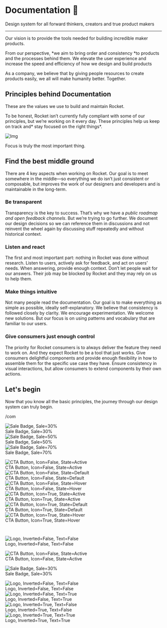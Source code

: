 
# Documentation 🚀

Design system for all forward thinkers, creators and true product makers

---

Our vision is to provide the tools needed for building incredible maker products.

From our perspective, *we aim to bring order and consistency *to products and the processes behind them. We elevate the user experience and increase the speed and efficiency of how we design and build products

As a company, we believe that by giving people resources to create products easily, we all will make humanity better. Together.

## Principles behind Documentation

These are the values we use to build and maintain Rocket.

To be honest, Rocket isn’t currently fully compliant with some of our principles, but we’re working on it every day. These principles help us keep on track and* stay focused on the right things*.

![Img](https://studio-assets.supernova.io/design-systems/14533/9289758a-6300-472a-bbc6-a57098081abf.jpeg)

Focus is truly the most important thing.

## Find the best middle ground

There are 4 key aspects when working on Rocket. Our goal is to meet somewhere in the middle—so everything we do isn’t just consistent or composable, but improves the work of our designers and developers and is maintainable in the long-term.

### Be transparent

Transparency is the key to success. That’s why we have a *public roadmap and open feedback channels*. But we’re trying to go further. We document our design decisions so we can reference them in discussions and not reinvent the wheel again by discussing stuff repeatedly and without historical context.

### Listen and react

The first and most important part: nothing in Rocket was done without research. Listen to users, actively ask for feedback, and act on users’ needs. When answering, provide enough context. Don’t let people wait for our answers. Their job may be blocked by Rocket and they may rely on us to help them.

### Make things intuitive

Not many people read the documentation. Our goal is to make everything as simple as possible, ideally self-explanatory. We believe that consistency is followed closely by clarity. We encourage experimentation. We welcome new solutions. But our focus is on using patterns and vocabulary that are familiar to our users.

### Give consumers just enough control

The priority for Rocket consumers is to always deliver the feature they need to work on. And they expect Rocket to be a tool that just works. Give consumers delightful components and provide enough flexibility in how to assemble them for the specific use case they have. Ensure consistency in visual interactions, but allow consumers to extend components by their own actions.

## Let's begin

Now that you know all the basic principles, the journey through our design system can truly begin.

/com

  
![Sale Badge, Sale=30%](https://studio-assets.supernova.io/design-systems/14533/62ab6496-fa63-4bd4-b664-d304a5cdbc21.png)  
Sale Badge, Sale=30%  
![Sale Badge, Sale=50%](https://studio-assets.supernova.io/design-systems/14533/6a142b15-6ef5-44a5-8e30-262028750411.png)  
Sale Badge, Sale=50%  
![Sale Badge, Sale=70%](https://studio-assets.supernova.io/design-systems/14533/63fbd523-e814-4bdd-b03f-a43f8571bb95.png)  
Sale Badge, Sale=70%  


  
![CTA Button, Icon=False, State=Active](https://studio-assets.supernova.io/design-systems/14533/1f2fc5f0-6dc1-43f6-b2b3-d08250ac955f.png)  
CTA Button, Icon=False, State=Active  
![CTA Button, Icon=False, State=Default](https://studio-assets.supernova.io/design-systems/14533/2a2856cc-a062-45b9-9487-aa90e3d5ef6f.png)  
CTA Button, Icon=False, State=Default  
![CTA Button, Icon=False, State=Hover](https://studio-assets.supernova.io/design-systems/14533/82051f4b-53a8-4724-a51c-a717af24afc1.png)  
CTA Button, Icon=False, State=Hover  
![CTA Button, Icon=True, State=Active](https://studio-assets.supernova.io/design-systems/14533/9d4ecb3d-a021-45f4-b4da-ddb7f67bbb59.png)  
CTA Button, Icon=True, State=Active  
![CTA Button, Icon=True, State=Default](https://studio-assets.supernova.io/design-systems/14533/cd9c5609-4721-4884-a33f-8e1f726432f5.png)  
CTA Button, Icon=True, State=Default  
![CTA Button, Icon=True, State=Hover](https://studio-assets.supernova.io/design-systems/14533/75f3acb8-73a5-438e-8082-329567b69718.png)  
CTA Button, Icon=True, State=Hover  


```javascript  
  
```

  
![Logo, Inverted=False, Text=False](https://studio-assets.supernova.io/design-systems/14533/f4dad9ce-2ad6-4d91-a700-7e2ccafd2bdd.png)  
Logo, Inverted=False, Text=False  


  
  


  
![CTA Button, Icon=False, State=Active](https://studio-assets.supernova.io/design-systems/14533/1f2fc5f0-6dc1-43f6-b2b3-d08250ac955f.png)  
CTA Button, Icon=False, State=Active  


  
![Sale Badge, Sale=30%](https://studio-assets.supernova.io/design-systems/14533/62ab6496-fa63-4bd4-b664-d304a5cdbc21.png)  
Sale Badge, Sale=30%  


  
![Logo, Inverted=False, Text=False](https://studio-assets.supernova.io/design-systems/14533/f4dad9ce-2ad6-4d91-a700-7e2ccafd2bdd.png)  
Logo, Inverted=False, Text=False  
![Logo, Inverted=False, Text=True](https://studio-assets.supernova.io/design-systems/14533/f66185bd-8610-43e9-81c1-f018fdaedefc.png)  
Logo, Inverted=False, Text=True  
![Logo, Inverted=True, Text=False](https://studio-assets.supernova.io/design-systems/14533/4d071e3c-73c2-4949-aa1d-0eec5fc6fcff.png)  
Logo, Inverted=True, Text=False  
![Logo, Inverted=True, Text=True](https://studio-assets.supernova.io/design-systems/14533/9676943a-0074-48db-b292-801605d4c3e3.png)  
Logo, Inverted=True, Text=True  
